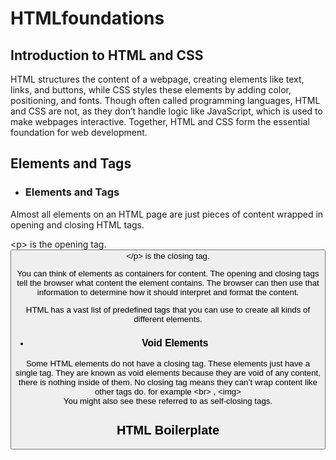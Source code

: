 # HTMLfoundations
<h2>Introduction to HTML and CSS</h2>
<p>HTML structures the content of a webpage, creating elements like text, links, and buttons, while CSS styles these elements by adding color, positioning, and fonts. Though often called programming languages, HTML and CSS are not, as they don’t handle logic like JavaScript, which is used to make webpages interactive. Together, HTML and CSS form the essential foundation for web development.</p>

<h2>Elements and Tags</h2>
<ul><li><h3>Elements and Tags</h3></ul>
<p>Almost all elements on an HTML page are just pieces of content wrapped in opening and closing HTML tags.</p>
<p>&lt;p&gt; is the opening tag.<br>
<button>&lt;/p&gt; is the closing tag.</p>
<p>You can think of elements as containers for content. The opening and closing tags tell the browser what content the element contains. The browser can then use that information to determine how it should interpret and format the content.

HTML has a vast list of predefined tags that you can use to create all kinds of different elements.</p>
<ul><li><h3>Void Elements</h3></li></ul>
<p>Some HTML elements do not have a closing tag. These elements just have a single tag. They are known as void elements because they are void of any content, there is nothing inside of them. No closing tag means they can’t wrap content like other tags do. for example &lt;br&gt; , &lt;img&gt; <br>
You might also see these referred to as self-closing tags.</p>

<h2>HTML Boilerplate</h2>

